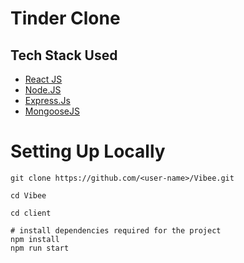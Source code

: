 # Tinder Clone

## Tech Stack Used
- [React JS](https://reactjs.org/)
- [Node.JS](https://nodejs.org/en/)
- [Express.Js](https://expressjs.com/)
- [MongooseJS](https://mongoosejs.com/)

# Setting Up Locally

```
git clone https://github.com/<user-name>/Vibee.git

cd Vibee

cd client

# install dependencies required for the project
npm install
npm run start

```

